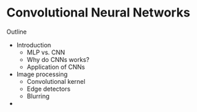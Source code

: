 # Convolutional Neural Networks
Outline
* Introduction
  * MLP vs. CNN
  * Why do CNNs works?
  * Application of CNNs
* Image processing
  * Convolutional kernel
  * Edge detectors
  * Blurring
* 
